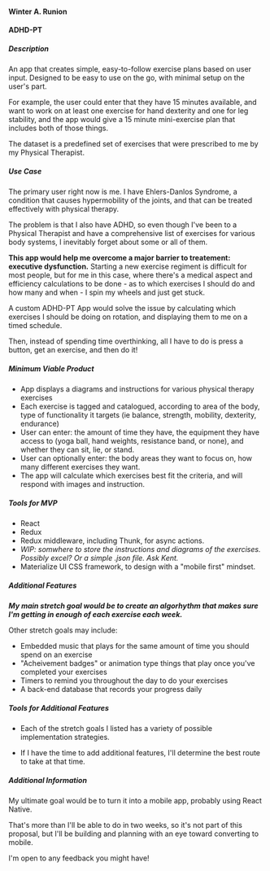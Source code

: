 #### Winter A. Runion

#### ADHD-PT

##### Description
<!-- _A summary of what you envision the project becoming. This does not have to be detailed or even a set in stone, but rather a snapshot of your current goals_ -->

An app that creates simple, easy-to-follow exercise plans based on user input. Designed to be easy to use on the go, with minimal setup on the user's part.

For example, the user could enter that they have 15 minutes available, and want to work on at least one exercise for hand dexterity and one for leg stability, and the app would give a 15 minute mini-exercise plan that includes both of those things.

The dataset is a predefined set of exercises that were prescribed to me by my Physical Therapist.

##### Use Case
<!-- _Who are the main users? What problems are they facing that you will solve? What will it do for users? What is the purpose/goal of the project?_ -->

The primary user right now is me. I have Ehlers-Danlos Syndrome, a condition that causes hypermobility of the joints, and that can be treated effectively with physical therapy. 

The problem is that I also have ADHD, so even though I've been to a Physical Therapist and have a comprehensive list of exercises for various body systems, I inevitably forget about some or all of them. 

**This app would help me overcome a major barrier to treatement: executive dysfunction.** Starting a new exercise regiment is difficult for most people, but for me in this case, where there's a medical aspect and efficiency calculations to be done - as to which exercises I should do and how many and when - I spin my wheels and just get stuck.

A custom ADHD-PT App would solve the issue by calculating which exercises I should be doing on rotation, and displaying them to me on a timed schedule. 

Then, instead of spending time overthinking, all I have to do is press a button, get an exercise, and then do it!

##### Minimum Viable Product
<!-- _List the absolute minimum features the project requires before it is considered in a pre-alpha state_ -->
 * App displays a diagrams and instructions for various physical therapy exercises
 * Each exercise is tagged and catalogued, according to area of the body, type of functionality it targets (ie balance, strength, mobility, dexterity, endurance)
 * User can enter: the amount of time they have, the equipment they have access to (yoga ball, hand weights, resistance band, or none), and whether they can sit, lie, or stand.
 * User can optionally enter: the body areas they want to focus on, how many different exercises they want. 
 * The app will calculate which exercises best fit the criteria, and will respond with images and instruction.  

##### Tools for MVP
<!-- _List the tools, frameworks, libraries, APIs, modules, resources, languages, etc that will be used to create your MVP. Be specific._ -->
 * React 
 * Redux
 * Redux middleware, including Thunk, for async actions. 
 * _WIP: somwhere to store the instructions and diagrams of the exercises. Possibly excel? Or a simple .json file. Ask Kent._
 * Materialize UI CSS framework, to design with a "mobile first" mindset.
  <!-- * Since the dataset is pretty limited - around 20 or so exercises, each of which has a simple diagram and a short text description - I'll probably just create a single .json file and pull the data from there. I'll consider alternatives though.  -->

##### Additional Features
<!-- _If you finish developing your MVP and have time to spare, what features do you want to work on next? Be specific._ -->
_**My main stretch goal would be to create an algorhythm that makes sure I'm getting in enough of each exercise each week.**_ 

Other stretch goals may include:  
* Embedded music that plays for the same amount of time you should spend on an exercise
* "Acheivement badges" or animation type things that play once you've completed your exercises
* Timers to remind you throughout the day to do your exercises
* A back-end database that records your progress daily

##### Tools for Additional Features
<!-- _List the tools, frameworks, libraries, APIs, modules, resources, languages, etc that will be used to create your additional features. Be specific._ -->

* Each of the stretch goals I listed has a variety of possible implementation strategies.

* If I have the time to add additional features, I'll determine the best route to take at that time.

##### Additional Information
<!-- _Is there anything else you’d like your instructor to know?_ -->

My ultimate goal would be to turn it into a mobile app, probably using React Native. 

That's more than I'll be able to do in two weeks, so it's not part of this proposal, but I'll be building and planning with an eye toward converting to mobile. 

I'm open to any feedback you might have!
